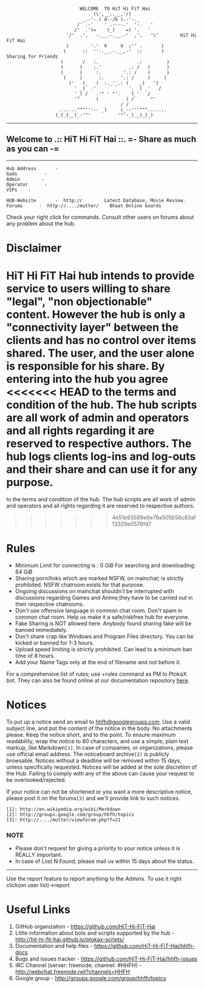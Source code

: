                                WELCOME  TO HiT Hi FiT Hai
                                    (\',__..__,'/)
                                _.-'-.( d--/b ).-'-._
                              /' .-'    ' .----.'  '-.   '
                             /'  .'(=    (_)    =) '.   '
                          '/'  .',   -.__.-.__.-'  ,'.   '\'        HiT Hi FiT Hai
                          (        '.'  V     V  ;'' .       )
                         (      ::  ''-.__.-.__,-'  ::       )      Sharing for Friends
                        (       /   :.              .:         )
                        (      )    :.'          .: /   (      )
                        (      )     :.        '.: /    (      )
                         (     )      :.      '.: /     (     )
                           ('   (_   )  :._'_.: (    _)   ')
                             ' _)  .'            '.  ( _'   /
                             '_) /   .'" ' "'.    (_'   /
                             '"      (          ) /      "'
                                              / /
                       ......."""'''-- _)     (_--'''""".......
                      (_(_(__(_-'"'          '"'-_)__)_)_)

--- --- --- --- --- --- --- --- --- --- --- --- --- --- --- --- --- --- --- --- --- --- --- ---
## Welcome to .:: HiT Hi FiT Hai ::.	   =- Share as much as you can -=
--- --- --- --- --- --- --- --- --- --- --- --- --- --- --- --- --- --- --- --- --- --- --- ---

	Hub Address       -
	Gods	      -
	Admin	     -
	Operator	  -
	VIPs	-

	HUB-Website       -  http://	    Latest Database, Movie Review.
	Forums	    -  http://..../mutter/    Bhaat Online boards

Check your right click for commands. Consult other users on forums about any problem about the hub.

Disclaimer
==========

**HiT Hi FiT Hai** hub intends to provide service to users willing to share "legal", "non objectionable"
content. However the hub is only a "connectivity layer" between the clients and has no control over
items shared. The user, and the user alone is responsible for his share. By entering into the hub you agree
<<<<<<< HEAD
to the terms and condition of the hub. The hub scripts are all work of admin and operators and all rights
regarding it are reserved to respective authors. The hub logs clients log-ins and log-outs and their share
and can use it for any purpose.
=======
to the terms and condition of the hub.  The hub scripts are all work of admin and operators and all rights
regarding it are reserved to respective authors.
>>>>>>> 4e51e93589e6e76a505b56c83af13329e0576fd7

Rules
=====

* Minimum Limit for connecting is : 0 GiB For searching and downloading: 64 GiB
* Sharing porn/links which are marked NSFW, on mainchat; is strictly prohibited. NSFW chatroom exists for that
 purpose.
* Ongoing discussions on mainchat shouldn't be interrupted with discussions regarding Games and Anime,they have 
to be carried out in their respective chatrooms.
* Don't use offensive language in common chat room. Don't spam in common chat room. Help us make it a
safe/riskfree hub for everyone.
* Fake Sharing is NOT allowed here. Anybody found sharing fake will be banned immediately.
* Don't share crap like Windows and Program Files directory. You can be kicked or banned for 1-3 hours.
* Upload speed limiting is strictly prohibited. Can lead to a minimum ban time of 8 hours.
* Add your Name Tags only at the end of filename and not before it.

For a comprehensive list of rules; use +rules command as PM to PtokaX bot. They can also be found online at
our documentation repository [here][rules].

  [rules]: https://github.com/HiT-Hi-FiT-Hai/hhfh-docs/blob/master/rules.md

Notices
=====

To put up a notice send an email to hhfh@googlegroups.com. Use a valid subject line, and put the content
of the notice in the body. No attachments please. Keep the notice short, and to the point. To ensure
maximum readability, wrap the notice to 80 characters, and use a simple, plain text markup, like Markdown`[1]`.
In case of companies, or organizations, please use official email address. The noticeboard archive`[2]` is
publicly browsable. Notices without a deadline will be removed within 15 days, unless specifically requested.
Notices will be added at the sole discretion of the Hub. Failing to comply with any of the above can cause
your request to be overlooked/rejected.

If your notice can not be shortened or you want a more descriptive notice, please post it on the
forums`[3]` and we'll provide link to such notices.

	[1]: http://en.wikipedia.org/wiki/Markdown
	[2]: http://groups.google.com/group/hhfh/topics
	[3]: http://..../mutter/viewforum.php?f=21

### NOTE

* Please don't request for giving a priority to your notice unless it is REALLY important.
* In case of Lost N Found, please mail us within 15 days about the status.

--- --- --- --- --- --- --- --- --- --- --- --- --- --- --- --- --- --- --- --- --- --- ---

Use the report feature to report anything to the Admins. To use it right click(on user list)->report

Useful Links
========

1. GitHub organization - https://github.com/HiT-Hi-FiT-Hai
2. Little information about bots and scripts supported by the hub - http://hit-hi-fit-hai.github.io/ptokax-scripts/
3. Documentation and help files - https://github.com/HiT-Hi-FiT-Hai/hhfh-docs
4. Bugs and issues tracker - https://github.com/HiT-Hi-FiT-Hai/hhfh-issues
5. IRC Channel (server: freenode; channel: #HHFH) - http://webchat.freenode.net?channels=HHFH
6. Google group - http://groups.google.com/group/hhfh/topics
